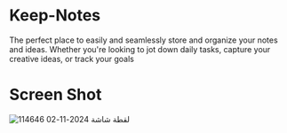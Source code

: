 # Keep-Notes
The perfect place to easily and seamlessly store and organize your notes and ideas. Whether you're looking to jot down daily tasks, capture your creative ideas, or track your goals

# Screen Shot
![لقطة شاشة 2024-11-02 114646](https://github.com/user-attachments/assets/38699632-725d-4660-b52a-661804ed03c6)
